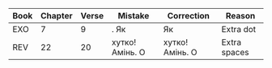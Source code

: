 Book|Chapter|Verse|Mistake|Correction|Reason
-----|-----|-----|-----|-----|-----
EXO|7|9|. Як|Як|Extra dot
REV|22|20|хутко!  Амінь.  О|хутко! Амінь. О|Extra spaces